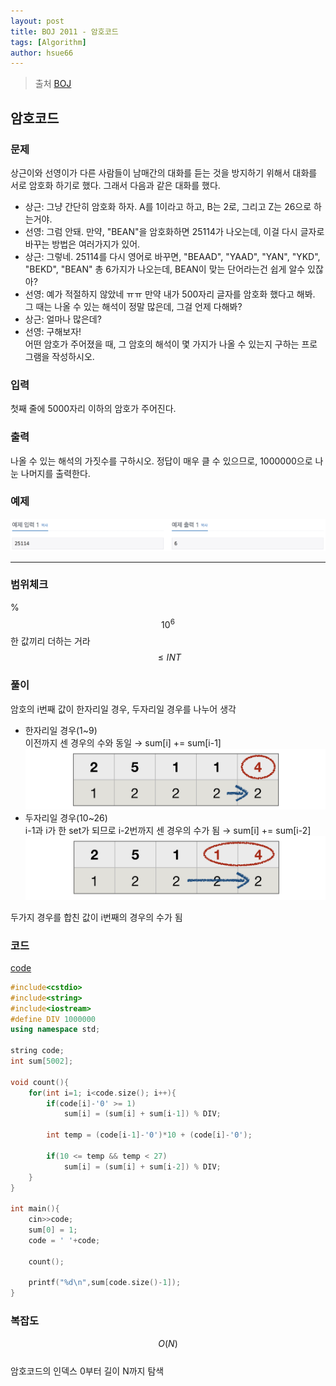 ```yaml
---
layout: post
title: BOJ 2011 - 암호코드  
tags: [Algorithm]
author: hsue66 
---
```


> 출처 [BOJ](https://www.acmicpc.net/problem/2011)

암호코드 
--------------
### 문제
상근이와 선영이가 다른 사람들이 남매간의 대화를 듣는 것을 방지하기 위해서 대화를 서로 암호화 하기로 했다. 그래서 다음과 같은 대화를 했다.

* 상근: 그냥 간단히 암호화 하자. A를 1이라고 하고, B는 2로, 그리고 Z는 26으로 하는거야.
* 선영: 그럼 안돼. 만약, "BEAN"을 암호화하면 25114가 나오는데, 이걸 다시 글자로 바꾸는 방법은 여러가지가 있어.
* 상근: 그렇네. 25114를 다시 영어로 바꾸면, "BEAAD", "YAAD", "YAN", "YKD", "BEKD", "BEAN" 총 6가지가 나오는데, BEAN이 맞는 단어라는건 쉽게 알수 있잖아?
* 선영: 예가 적절하지 않았네 ㅠㅠ 만약 내가 500자리 글자를 암호화 했다고 해봐. 그 때는 나올 수 있는 해석이 정말 많은데, 그걸 언제 다해봐?
* 상근: 얼마나 많은데?
* 선영: 구해보자!  
어떤 암호가 주어졌을 때, 그 암호의 해석이 몇 가지가 나올 수 있는지 구하는 프로그램을 작성하시오.
### 입력
첫째 줄에 5000자리 이하의 암호가 주어진다.
### 출력
나올 수 있는 해석의 가짓수를 구하시오. 정답이 매우 클 수 있으므로, 1000000으로 나눈 나머지를 출력한다.
### 예제 
![문제](/assets/img/postimg/boj2011.png)


* * *
### 범위체크
%$$10^{6}$$한 값끼리 더하는 거라 $$\le INT$$
### 풀이
암호의 i번째 값이 한자리일 경우, 두자리일 경우를 나누어 생각  
- 한자리일 경우(1~9)  
이전까지 센 경우의 수와 동일  → sum[i] += sum[i-1]  
![문제](/assets/img/postimg/boj2011e1.png)
- 두자리일 경우(10~26)  
i-1과 i가 한 set가 되므로 i-2번까지 센 경우의 수가 됨  → sum[i] += sum[i-2]  
![문제](/assets/img/postimg/boj2011e2.png)
	
두가지 경우를 합친 값이 i번째의 경우의 수가 됨  
### 코드
[code](https://github.com/Hsue66/Algo/blob/master/BOJ/n2011.cpp)
```cpp
#include<cstdio>
#include<string>
#include<iostream>
#define DIV 1000000
using namespace std;

string code;
int sum[5002];

void count(){
	for(int i=1; i<code.size(); i++){
		if(code[i]-'0' >= 1)
			sum[i] = (sum[i] + sum[i-1]) % DIV;

		int temp = (code[i-1]-'0')*10 + (code[i]-'0');
	
		if(10 <= temp && temp < 27)
			sum[i] = (sum[i] + sum[i-2]) % DIV;
	}
}

int main(){
	cin>>code;
	sum[0] = 1;
	code = ' '+code;

	count();

	printf("%d\n",sum[code.size()-1]);
}
```
### 복잡도
$$O(N)$$  
암호코드의 인덱스 0부터 길이 N까지 탐색
